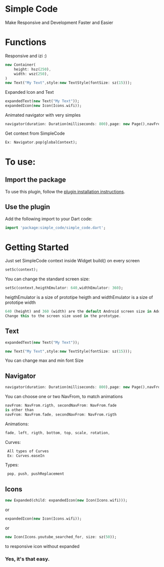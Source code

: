 # Simple Code

Make Responsive and Development Faster and Easier

# Functions
Responsive and izi :)

```dart
new Container(
	height: hsz(250),
	width: wsz(250),
)
new Text("My Text",style:new TextStyle(fontSize: sz(15))); 
```

Expanded Icon and Text
```dart
expandedText(new Text("My Text")); 
expandedIcon(new Icon(Icons.wifi));
```

Animated navigator with very simples
```dart
navigator(duration: Duration(milliseconds: 800),page: new Page(),navFrom: NavFrom.rigth,curves: Curves.elasticOut); 
``` 

Get context from SimpleCode
```dart
Ex: Navigator.pop(globalContext);
``` 

# To use:

## Import the package
To use this plugin, follow the [plugin installation instructions](https://pub.dev/packages/simple_code#-installing-tab-).

## Use the plugin
Add the following import to your Dart code:
```dart
import 'package:simple_code/simple_code.dart';
```
# Getting Started

Just set SimpleCode context inside Widget build() on every screen

```dart
setSc(context);
``` 

You can change the standard screen size: 
```dart
setSc(context,heigthEmulator: 640,widthEmulator: 360);
``` 

heigthEmulator is a size of prototipe heigth and
widthEmulator is a size of prototipe width
```dart
640 (height) and 360 (width) are the default Android screen size in Adobe XD.
Change this to the screen size used in the prototype.
``` 


## Text
```dart
expandedText(new Text("My Text")); 

``` 
```dart
new Text("My Text",style:new TextStyle(fontSize: sz(15))); 
``` 

You can change max and min font Size

## Navigator
```dart
navigator(duration: Duration(milliseconds: 800),page: new Page(),navFrom: NavFrom.rigth,curves: Curves.elasticOut);
``` 
You can choose one or two NavFrom, to match animations
```dart
navFrom: NavFrom.rigth, secondNavFrom: NavFrom.fade 
is other than
navFrom: NavFrom.fade, secondNavFrom: NavFrom.rigth
``` 

Animations:
```dart
fade, left, rigth, bottom, top, scale, rotation,
``` 
Curves:
```dart
 All types of Curves
 Ex: Curves.easeIn
``` 

Types:
    
```dart
 pop, push, pushReplacement
``` 
## Icons
```dart
new Expanded(child: expandedIcon(new Icon(Icons.wifi))); 
``` 
or
```dart
expandedIcon(new Icon(Icons.wifi));
``` 
or
```dart
new Icon(Icons.youtube_searched_for, size: sz(50));
``` 
to responsive icon without expanded

### Yes, it's that easy.